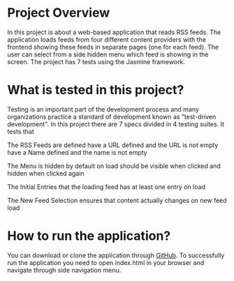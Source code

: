 # Project Overview

In this project is about a web-based application that reads RSS feeds. The application loads feeds from four different content providers with the frontend showing these feeds in separate pages (one for each feed). The user can select from a side hidden menu which feed is showing in the screen.
The project has 7 tests using the Jasmine framework.


# What is tested in this project?

Testing is an important part of the development process and many organizations practice a standard of development known as "test-driven development". In this project there are 7 specs divided in 4 testing suites. It tests that

The RSS Feeds
    are defined
    have a URL defined and the URL is not empty
    have a Name defined and the name is not empty

The Menu
    is hidden by default on load
    should be visible when clicked and hidden when clicked again

The Initial Entries
    that the loading feed has at least one entry on load

The New Feed Selection
    ensures that content actually changes on new feed load


# How to run the application?

You can download or clone the application through [GitHub](https://github.com/Elmarrow/FEND-Feedreader-Testing).
To successfully run the application you need to open index.html in your browser and navigate through side navigation menu.